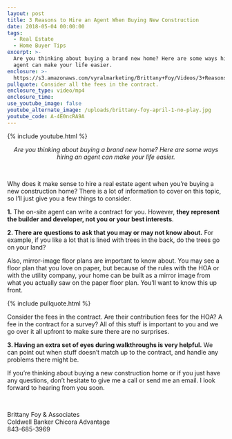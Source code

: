 ```yaml
---
layout: post
title: 3 Reasons to Hire an Agent When Buying New Construction
date: 2018-05-04 00:00:00
tags:
  - Real Estate
  - Home Buyer Tips
excerpt: >-
  Are you thinking about buying a brand new home? Here are some ways hiring an
  agent can make your life easier.
enclosure: >-
  https://s3.amazonaws.com/vyralmarketing/Brittany+Foy/Videos/3+Reasons+to+Hire+an+Agent+When+Buying+New+Construction.mp4
pullquote: Consider all the fees in the contract.
enclosure_type: video/mp4
enclosure_time:
use_youtube_image: false
youtube_alternate_image: /uploads/brittany-foy-april-1-no-play.jpg
youtube_code: A-4E0ncRA9A
---
```


{% include youtube.html %}

<center><em>Are you thinking about buying a brand new home? Here are some ways hiring an agent can make your life easier.</em></center>

&nbsp;

Why does it make sense to hire a real estate agent when you’re buying a new construction home? There is a lot of information to cover on this topic, so I’ll just give you a few things to consider.

**1.** The on-site agent can write a contract for you. However, **they represent the builder and developer, not you or your best interests**.

**2. There are questions to ask that you may or may not know about.** For example, if you like a lot that is lined with trees in the back, do the trees go on your land?

Also, mirror-image floor plans are important to know about. You may see a floor plan that you love on paper, but because of the rules with the HOA or with the utility company, your home can be built as a mirror image from what you actually saw on the paper floor plan. You’ll want to know this up front.

{% include pullquote.html %}

Consider the fees in the contract. Are their contribution fees for the HOA? A fee in the contract for a survey? All of this stuff is important to you and we go over it all upfront to make sure there are no surprises.

**3. Having an extra set of eyes during walkthroughs is very helpful.** We can point out when stuff doesn’t match up to the contract, and handle any problems there might be.

If you’re thinking about buying a new construction home or if you just have any questions, don’t hesitate to give me a call or send me an email. I look forward to hearing from you soon.

&nbsp;

Brittany Foy & Associates<br>Coldwell Banker Chicora Advantage<br>843-685-3969
